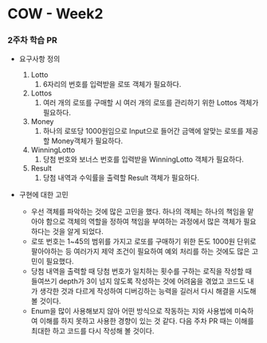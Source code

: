 # COW - Week2

### 2주차 학습 PR

- 요구사항 정의
    1. Lotto
        1. 6자리의 번호를 입력받을 로또 객체가 필요하다.
    2. Lottos
        1. 여러 개의 로또를 구매할 시 여러 개의 로또를 관리하기 위한 Lottos 객체가 필요하다.
    3. Money
        1. 하나의 로또당 1000원임으로 Input으로 들어간 금액에 알맞는 로또를 제공 할 Money객체가 필요하다.
    4. WinningLotto
        1. 당첨 번호와 보너스 번호를 입력받을 WinningLotto 객체가 필요하다.
    5. Result
        1. 당첨 내역과 수익률을 출력할 Result 객체가 필요하다.

- 구현에 대한 고민
    - 우선 객체를 파악하는 것에 많은 고민을 했다. 하나의 객체는 하나의 책임을 맡아야 함으로 객체의 역할을 정하여 책임을 부여하는 과정에서 많은 객체가 필요하다는 것을 알게 되었다.
    - 로또 번호는 1~45의 범위를 가지고 로또를 구매하기 위한 돈도 1000원 단위로 팔아야하는 등 여러가지 제약 조건이 필요하여 예외 처리를 하는 것에도 많은 고민이 필요했다.
    - 당첨 내역을 출력할 때 당첨 번호가 일치하는 횟수를 구하는 로직을 작성할 때 들여쓰기 depth가 3이 넘지 않도록 작성하는 것에 어려움을 겪었고 코드도 내가 생각한 것과 다르게 작성하여 디버깅하는 능력을 길러서 다시 해결을 시도해 볼 것이다.
    - Enum을 많이 사용해보지 않아 어떤 방식으로 작동하는 지와 사용법에 미숙하여 이해를 하지 못하고 사용한 경향이 있는 것 같다. 다음 주차 PR 때는 이해를 최대한 하고 코드를 다시 작성해 볼 것이다.